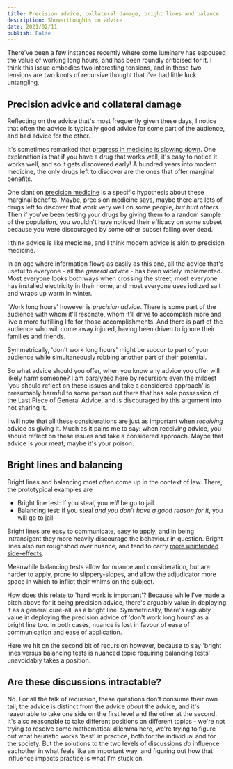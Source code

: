 ```yaml
---
title: Precision advice, collateral damage, bright lines and balance
description: Showerthoughts on advice
date: 2021/02/11
publish: False
---
```

There've been a few instances recently where some luminary has espoused the value of working long hours, and has been roundly criticised for it. I think this issue embodies two interesting tensions, and in those two tensions are two knots of recursive thought that I've had little luck untangling. 

## Precision advice and collateral damage
Reflecting on the advice that's most frequently given these days, I notice that often the advice is typically good advice for some part of the audience, and bad advice for the other.

It's sometimes remarked that [progress in medicine is slowing down](https://slatestarcodex.com/2018/11/26/is-science-slowing-down-2/). One explanation is that if you have a drug that works well, it's easy to notice it works well, and so it gets discovered early! A hundred years into modern medicine, the only drugs left to discover are the ones that offer marginal benefits.

One slant on [precision medicine](https://en.wikipedia.org/wiki/Precision_medicine) is a specific hypothesis about these marginal benefits. Maybe, precision medicine says, maybe there are lots of drugs left to discover that work very well on some people, *but hurt others*. Then if you've been testing your drugs by giving them to a random sample of the population, you wouldn't have noticed their efficacy on some subset because you were discouraged by some other subset falling over dead. 

I think advice is like medicine, and I think modern advice is akin to precision medicine.

In an age where information flows as easily as this one, all the advice that's useful to everyone - all the *general advice* - has been widely implemented. Most everyone looks both ways when crossing the street, most everyone has installed electricity in their home, and most everyone uses iodized salt and wraps up warm in winter.

'Work long hours' however is *precision advice*. There is some part of the audience with whom it'll resonate, whom it'll drive to accomplish more and live a more fulfilling life for those accomplishments. And there is part of the audience who will come away injured, having been driven to ignore their families and friends.

Symmetrically, 'don't work long hours' might be succor to part of your audience while simultaneously robbing another part of their potential.  

So what advice should you offer, when you know any advice you offer will likely harm someone? I am paralyzed here by recursion: even the mildest 'you should reflect on these issues and take a considered approach' is presumably harmful to some person out there that has sole possession of the Last Piece of General Advice, and is discouraged by this argument into not sharing it. 

I will note that all these considerations are just as important when *receiving* advice as giving it. Much as it pains me to say: when receiving advice, you should reflect on these issues and take a considered approach. Maybe that advice is your meat; maybe it's your poison. 

## Bright lines and balancing
Bright lines and balancing most often come up in the context of law. There, the prototypical examples are

* Bright line test: if you steal, you *will* be go to jail.
* Balancing test: if you steal *and you don't have a good reason for it*, you will go to jail.

Bright lines are easy to communicate, easy to apply, and in being intransigent they more heavily discourage the behaviour in question. Bright lines also run roughshod over nuance, and tend to carry [more unintended side-effects](https://en.wikipedia.org/wiki/Bloody_Code). 

Meanwhile balancing tests allow for nuance and consideration, but are harder to apply, prone to slippery-slopes, and allow the adjudicator more space in which to inflict their whims on the subject.

How does this relate to 'hard work is important'? Because while I've made a pitch above for it being precision advice, there's arguably value in deploying it as a general cure-all, as a bright line. Symmetrically, there's arguably value in deploying the precision advice of 'don't work long hours' as a bright line too. In both cases, nuance is lost in favour of ease of communication and ease of application. 

Here we hit on the second bit of recursion however, because to say 'bright lines versus balancing tests is nuanced topic requiring balancing tests' unavoidably takes a position.

## Are these discussions intractable?
No. For all the talk of recursion, these questions don't consume their own tail; the advice is distinct from the advice *about* the advice, and it's reasonable to take one side on the first level and the other at the second. It's also reasonable to take different positions on different topics - we're not trying to resolve some mathematical dilemma here, we're trying to figure out what heuristic works 'best' in practice, both for the individual and for the society. But the solutions to the two levels of discussions *do* influence eachother in what feels like an important way, and figuring out how that influence impacts practice is what I'm stuck on.  